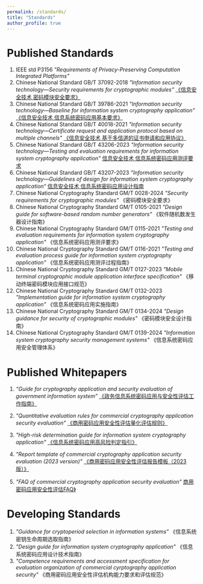 ```yaml
---
permalink: /standards/
title: "Standards"
author_profile: true
---
```


Published Standards
======
1. IEEE std P3156 *"Requirements of Privacy-Preserving Computation Integrated Platforms"* 
1. Chinese National Standard GB/T 37092-2018 *"Information security technology—Security requirements for cryptographic modules"* [《信息安全技术 密码模块安全要求》](http://openstd.samr.gov.cn/bzgk/gb/newGbInfo?hcno=91CF88FCE66F0F057DED0272AC726657)
1.  Chinese National Standard GB/T 39786-2021 *"Information security technology—Baseline for information system cryptography application"* [《信息安全技术 信息系统密码应用基本要求》](http://openstd.samr.gov.cn/bzgk/gb/newGbInfo?hcno=53282C88712CE157043B7A2C590278FC)
1.  Chinese National Standard GB/T 40018-2021 *"Information security technology—Certificate request and application protocol based on multiple channels"* [《信息安全技术 基于多信道的证书申请和应用协议》](http://openstd.samr.gov.cn/bzgk/gb/newGbInfo?hcno=BE06BC25AF2EC422E3858B8555E56DAF)
1.  Chinese National Standard GB/T 43206-2023 *"Information security technology—Testing and evaluation requirements for information system cryptography application"* [信息安全技术 信息系统密码应用测评要求](https://openstd.samr.gov.cn/bzgk/gb/newGbInfo?hcno=EE1B34C97A17C6F13FA9A9D891C144C2)
1.  Chinese National Standard GB/T 43207-2023 *”Information security technology—Guidelines of design for information system cryptography application“* [信息安全技术 信息系统密码应用设计指南](https://openstd.samr.gov.cn/bzgk/gb/newGbInfo?hcno=851A7FC4DDC2F6E9BE2677127863CCF8)
1. Chinese National Cryptography Standard GM/T 0028-2024  *"Security requirements for cryptographic modules"*  《密码模块安全要求》
1. Chinese National Cryptography Standard GM/T 0105-2021 *"Design guide for software-based random number generators"* 《软件随机数发生器设计指南》
1. Chinese National Cryptography Standard GM/T 0115-2021 *"Testing and evaluation requirements for information system cryptography application"* 《信息系统密码应用测评要求》
1. Chinese National Cryptography Standard GM/T 0116-2021  *"Testing and evaluation process guide for information system cryptography application"*  《信息系统密码应用测评过程指南》
1. Chinese National Cryptography Standard GM/T 0127-2023  *"Mobile terminal cryptographic module application interface specification"*  《移动终端密码模块应用接口规范》
1. Chinese National Cryptography Standard GM/T 0132-2023  *"Implementation guide for information system cryptography application"*  《信息系统密码应用实施指南》
1. Chinese National Cryptography Standard GM/T 0134-2024  *"Design guidance for security of cryptographic modules"*  《密码模块安全设计指南》
1. Chinese National Cryptography Standard GM/T 0139-2024  *"Information system cryptography security management systems"*  《信息系统密码应用安全管理体系》



Published Whitepapers 
======
 1. *“Guide for cryptography application and security evaluation of government information system”* [《政务信息系统密码应用与安全性评估工作指南》](http://www.gov.cn/xinwen/2020-09/24/content_5546655.htm)

1. *"Quantitative evaluation rules for commercial cryptography application security evaluation"* [《商用密码应用安全性评估量化评估规则》](http://www.scctc.org.cn/upload/fckeditor/%E9%99%84%E4%BB%B62.%E5%95%86%E7%94%A8%E5%AF%86%E7%A0%81%E5%BA%94%E7%94%A8%E5%AE%89%E5%85%A8%E6%80%A7%E8%AF%84%E4%BC%B0%E9%87%8F%E5%8C%96%E8%AF%84%E4%BC%B0%E8%A7%84%E5%88%99.pdf(1).pdf)
1. *"High-risk determination guide for information system cryptography application"* [《信息系统密码应用高风险判定指引》](http://www.scctc.org.cn/upload/fckeditor/%E9%99%84%E4%BB%B61.%E4%BF%A1%E6%81%AF%E7%B3%BB%E7%BB%9F%E5%AF%86%E7%A0%81%E5%BA%94%E7%94%A8%E9%AB%98%E9%A3%8E%E9%99%A9%E5%88%A4%E5%AE%9A%E6%8C%87%E5%BC%95.pdf(1).pdf)
1. *"Report template of commercial cryptography application security evaluation (2023 version)"* [《商用密码应用安全性评估报告模板（2023版）》](http://www.scctc.org.cn/upload/fckeditor/%E9%99%84%E4%BB%B63.%E5%95%86%E7%94%A8%E5%AF%86%E7%A0%81%E5%BA%94%E5%AE%89%E5%85%A8%E6%80%A7%E8%AF%84%E4%BC%B0%E6%8A%A5%E5%91%8A%E6%A8%A1%E6%9D%BF%EF%BC%882021%E7%89%88%EF%BC%89.zip(1).zip)

1. *"FAQ of commercial cryptography application security evaluation"* [商用密码应用安全性评估FAQ》](http://www.scctc.org.cn/upload/fckeditor/%E5%95%86%E7%94%A8%E5%AF%86%E7%A0%81%E5%BA%94%E7%94%A8%E5%AE%89%E5%85%A8%E6%80%A7%E8%AF%84%E4%BC%B0faq.pdf)

Developing Standards
======
1. *"Guidance for cryptoperiod selection in information systems"* 《信息系统密钥生命周期选取指南》
1. *"Design guide for information system cryptography application"* 《信息系统密码应用设计技术指南》
1. *"Competence requirements and accessment specification for evaluation organization of commercial cyrptography application security"* 《商用密码应用安全性评估机构能力要求和评估规范》 


